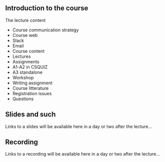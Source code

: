 ## Introduction to the course

The lecture content
* Course communication strategy
 * Course web
 * Slack
 * Email
* Course content
 * Lectures
 * Assignments
  * A1-A2 in CSQUIZ
  * A3 standalone
  * Workshop
  * Writing assignment
* Course litterature
* Registration issues
* Questions
 

## Slides and such
Links to a slides will be available here in a day or two after the lecture...

## Recording
Links to a recording will be available here in a day or two after the lecture...
